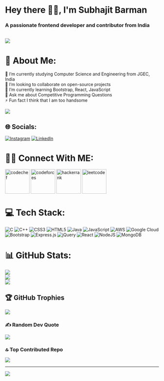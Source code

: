 <h1>
Hey there 👋🏻, I'm Subhajit Barman
</h1>
<h3>A passionate frontend developer and contributor from India</h3>
<br>
<img src="https://user-images.githubusercontent.com/55389276/140866485-8fb1c876-9a8f-4d6a-98dc-08c4981eaf70.gif">


# 💫 About Me:
🔭 I’m currently studying Computer Science and Engineering from JGEC, India<br>👯 I’m looking to collaborate on open-source projects<br>🌱 I’m currently learning Bootstrap, React, JavaScript<br>💬 Ask me about Competitive Programming Questions<br>⚡ Fun fact I think that I am too handsome

![](https://i.gifer.com/embedded/download/5eKX.gif)
## 🌐 Socials:
[![Instagram](https://img.shields.io/badge/Instagram-%23E4405F.svg?logo=Instagram&logoColor=white)](https://instagram.com/subhajit_30x) [![LinkedIn](https://img.shields.io/badge/LinkedIn-%230077B5.svg?logo=linkedin&logoColor=white)](https://linkedin.com/in/subhajit-b-34b1a01ab) 
# 👨‍💻 Connect With ME:
<a href="https://www.codechef.com/users/subha_cc22"> <img src="https://vinitshahdeo.github.io/CodeChef-VIT-Website/img/about/logo.jpeg" width="80" height="80" alt="codechef"></a>
<a href="https://codeforces.com/profile/Subhajit_cf22"><img src="https://codecalender.files.wordpress.com/2015/10/codeforces.png?w=196&h=196" alt="codeforces" width="80" height="80"></a>
<a href="https://www.hackerrank.com/subhajitbarman21?hr_r=1"><img src="https://gdm-catalog-fmapi-prod.imgix.net/ProductLogo/8b9fc1fa-bb42-45c6-957b-3b6611c542f1.png?auto=format&ixlib=react-9.0.3&w=512" width="80" height="80" alt="hackerrank"></a>
<a href="https://leetcode.com/Subhajit100/"><img src="https://coderaky.com/images/icons/leetcode.png" alt="leetcode" width="80" height="80"></a>
# 💻 Tech Stack:
![C](https://img.shields.io/badge/c-%2300599C.svg?style=for-the-badge&logo=c&logoColor=white) ![C++](https://img.shields.io/badge/c++-%2300599C.svg?style=for-the-badge&logo=c%2B%2B&logoColor=white) ![CSS3](https://img.shields.io/badge/css3-%231572B6.svg?style=for-the-badge&logo=css3&logoColor=white) ![HTML5](https://img.shields.io/badge/html5-%23E34F26.svg?style=for-the-badge&logo=html5&logoColor=white) ![Java](https://img.shields.io/badge/java-%23ED8B00.svg?style=for-the-badge&logo=java&logoColor=white) ![JavaScript](https://img.shields.io/badge/javascript-%23323330.svg?style=for-the-badge&logo=javascript&logoColor=%23F7DF1E) ![AWS](https://img.shields.io/badge/AWS-%23FF9900.svg?style=for-the-badge&logo=amazon-aws&logoColor=white) ![Google Cloud](https://img.shields.io/badge/Google%20Cloud-%234285F4.svg?style=for-the-badge&logo=google-cloud&logoColor=white) ![Bootstrap](https://img.shields.io/badge/bootstrap-%23563D7C.svg?style=for-the-badge&logo=bootstrap&logoColor=white) ![Express.js](https://img.shields.io/badge/express.js-%23404d59.svg?style=for-the-badge&logo=express&logoColor=%2361DAFB) ![jQuery](https://img.shields.io/badge/jquery-%230769AD.svg?style=for-the-badge&logo=jquery&logoColor=white) ![React](https://img.shields.io/badge/react-%2320232a.svg?style=for-the-badge&logo=react&logoColor=%2361DAFB) ![NodeJS](https://img.shields.io/badge/node.js-6DA55F?style=for-the-badge&logo=node.js&logoColor=white) ![MongoDB](https://img.shields.io/badge/MongoDB-%234ea94b.svg?style=for-the-badge&logo=mongodb&logoColor=white)
# 📊 GitHub Stats:
![](https://github-readme-stats.vercel.app/api?username=SubhajitB05&theme=slateorange&hide_border=false&include_all_commits=true&count_private=true)<br/>
![](https://github-readme-streak-stats.herokuapp.com/?user=SubhajitB05&theme=slateorange&hide_border=false)<br/>
![](https://github-readme-stats.vercel.app/api/top-langs/?username=SubhajitB05&theme=slateorange&hide_border=false&include_all_commits=true&count_private=true&layout=compact)

## 🏆 GitHub Trophies
![](https://github-profile-trophy.vercel.app/?username=SubhajitB05&theme=radical&no-frame=false&no-bg=true&margin-w=4)

### ✍️ Random Dev Quote
![](https://quotes-github-readme.vercel.app/api?type=horizontal&theme=radical)

### 🔝 Top Contributed Repo
![](https://github-contributor-stats.vercel.app/api?username=SubhajitB05&limit=5&theme=dark&combine_all_yearly_contributions=true)

---
[![](https://visitcount.itsvg.in/api?id=SubhajitB05&icon=1&color=0)](https://visitcount.itsvg.in)

<!-- Proudly created with GPRM ( https://gprm.itsvg.in ) -->
